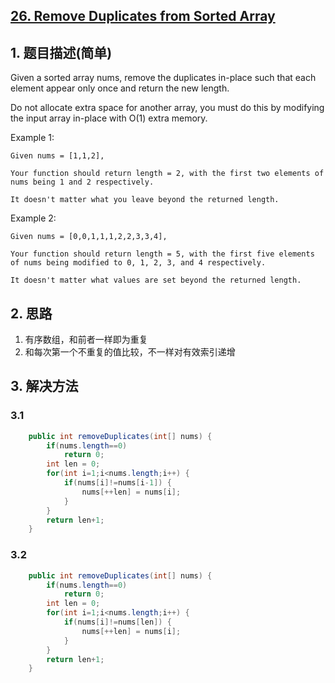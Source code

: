 ## [26. Remove Duplicates from Sorted Array](https://leetcode-cn.com/problems/remove-duplicates-from-sorted-array/)

## 1. 题目描述\(简单\)

Given a sorted array nums, remove the duplicates in-place such that each element appear only once and return the new length.

Do not allocate extra space for another array, you must do this by modifying the input array in-place with O(1) extra memory.

Example 1:

```
Given nums = [1,1,2],

Your function should return length = 2, with the first two elements of nums being 1 and 2 respectively.

It doesn't matter what you leave beyond the returned length.
```

Example 2:

```
Given nums = [0,0,1,1,1,2,2,3,3,4],

Your function should return length = 5, with the first five elements of nums being modified to 0, 1, 2, 3, and 4 respectively.

It doesn't matter what values are set beyond the returned length.
```

## 2. 思路

1. 有序数组，和前者一样即为重复
2. 和每次第一个不重复的值比较，不一样对有效索引递增

## 3. 解决方法

### 3.1

```java
    public int removeDuplicates(int[] nums) {
        if(nums.length==0)
            return 0;
        int len = 0;
        for(int i=1;i<nums.length;i++) {
            if(nums[i]!=nums[i-1]) {
                nums[++len] = nums[i];
            }
        }
        return len+1;
    }
```

### 3.2

```java
    public int removeDuplicates(int[] nums) {
        if(nums.length==0)
            return 0;
        int len = 0;
        for(int i=1;i<nums.length;i++) {
            if(nums[i]!=nums[len]) {
                nums[++len] = nums[i];
            }
        }
        return len+1;
    }
```



